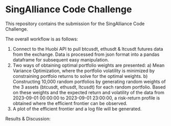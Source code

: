 # SingAlliance Code Challenge

This repository contains the submission for the SingAlliance Code Challenge. 

The overall workflow is as follows: 
1) Connect to the Huobi API to pull btcusdt, ethusdt & ltcusdt futures data from the exchange. Data is processed from json format into a pandas dataframe for subsequent easy manipulation.
2) Two ways of obtaining optimal portfolio weights are presented:
    a) Mean Variance Optimization, where the portfolio volatility is minimized by constraining portfoio returns to solve for the optimal weights.
    b) Constructing 10,000 random portfolios by generating random weights of the 3 assets (btcusdt, ethusdt, ltcusdt) for each random portfolio. Based on these weights and the expected return
       and volatility of the data from 2023-09-01 00:00:00 to 2023-09-01 23:00:00, a risk-return profile is obtained where the efficient frontier can be observed. 
4) A plot of the efficient frontier and a log file will be generated. 

Results & Discussion:
